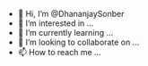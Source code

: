 - 👋 Hi, I’m @DhananjaySonber
- 👀 I’m interested in ...
- 🌱 I’m currently learning ...
- 💞️ I’m looking to collaborate on ...
- 📫 How to reach me ...

<!---
DhananjaySonber/DhananjaySonber is a ✨ special ✨ repository because its `README.md` (this file) appears on your GitHub profile.
You can click the Preview link to take a look at your changes.
--->
